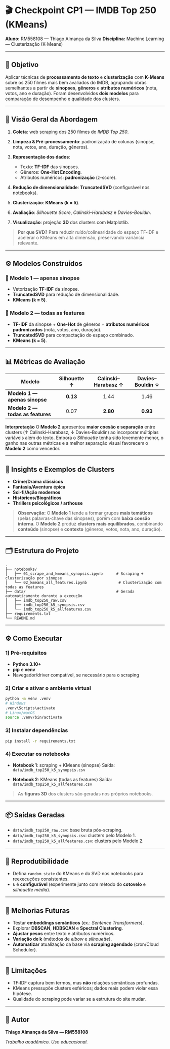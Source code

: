 # 🎬 Checkpoint CP1 — IMDB Top 250 (KMeans)

**Aluno:** RM558108 — Thiago Almança da Silva
**Disciplina:** Machine Learning — Clusterização (K-Means)

---

## 🎯 Objetivo

Aplicar técnicas de **processamento de texto** e **clusterização** com **K-Means** sobre os 250 filmes mais bem avaliados do IMDB, agrupando obras semelhantes a partir de **sinopses**, **gêneros** e **atributos numéricos** (nota, votos, ano e duração). Foram desenvolvidos **dois modelos** para comparação de desempenho e qualidade dos clusters.

---

## 🧭 Visão Geral da Abordagem

1. **Coleta**: web scraping dos 250 filmes do *IMDB Top 250*.
2. **Limpeza & Pré-processamento**: padronização de colunas (sinopse, nota, votos, ano, duração, gêneros).
3. **Representação dos dados**:

   * Texto: **TF-IDF** das sinopses.
   * Gêneros: **One-Hot Encoding**.
   * Atributos numéricos: **padronização** (z-score).
4. **Redução de dimensionalidade**: **TruncatedSVD** (configurável nos notebooks).
5. **Clusterização**: **KMeans (k = 5)**.
6. **Avaliação**: *Silhouette Score*, *Calinski–Harabasz* e *Davies–Bouldin*.
7. **Visualização**: projeção **3D** dos clusters com Matplotlib.

> **Por que SVD?** Para reduzir ruído/colinearidade do espaço TF‑IDF e acelerar o KMeans em alta dimensão, preservando variância relevante.

---

## ⚙️ Modelos Construídos

### 🔹 Modelo 1 — apenas sinopse

* Vetorização **TF-IDF** da sinopse.
* **TruncatedSVD** para redução de dimensionalidade.
* **KMeans (k = 5)**.

### 🔹 Modelo 2 — todas as features

* **TF-IDF** da sinopse + **One-Hot** de gêneros + **atributos numéricos padronizados** (nota, votos, ano, duração).
* **TruncatedSVD** para compactação do espaço combinado.
* **KMeans (k = 5)**.

---

## 📊 Métricas de Avaliação

| Modelo                           | Silhouette ↑ | Calinski–Harabasz ↑ | Davies–Bouldin ↓ |
| -------------------------------- | :----------: | :-----------------: | :--------------: |
| **Modelo 1 — apenas sinopse**    |   **0.13**   |         1.44        |       1.46       |
| **Modelo 2 — todas as features** |     0.07     |       **2.80**      |     **0.93**     |

**Interpretação**
O **Modelo 2** apresentou **maior coesão e separação** entre clusters (↑ Calinski–Harabasz, ↓ Davies–Bouldin) ao incorporar múltiplas variáveis além do texto. Embora o *Silhouette* tenha sido levemente menor, o ganho nas outras métricas e a melhor separação visual favorecem o **Modelo 2** como vencedor.

---

## 🔎 Insights e Exemplos de Clusters

* **Crime/Drama clássicos**
* **Fantasia/Aventura épica**
* **Sci‑fi/Ação modernos**
* **Históricos/Biográficos**
* **Thrillers psicológicos / arthouse**

> **Observação:** O **Modelo 1** tende a formar grupos **mais temáticos** (pelas palavras‑chave das sinopses), porém com **baixa coesão interna**. O **Modelo 2** produz **clusters mais equilibrados**, combinando **conteúdo** (sinopse) e **contexto** (gêneros, votos, nota, ano, duração).

---

## 🗂️ Estrutura do Projeto

```
.
├── notebooks/
│   ├── 01_scrape_and_kmeans_synopsis.ipynb      # Scraping + clusterização por sinopse
│   └── 02_kmeans_all_features.ipynb              # Clusterização com todas as features
├── data/                                        # Gerada automaticamente durante a execução
│   ├── imdb_top250_raw.csv
│   ├── imdb_top250_k5_synopsis.csv
│   └── imdb_top250_k5_allfeatures.csv
├── requirements.txt
└── README.md
```

---

## ⚙️ Como Executar

### 1) Pré‑requisitos

* **Python 3.10+**
* **pip** e **venv**
* Navegador/driver compatível, se necessário para o scraping

### 2) Criar e ativar o ambiente virtual

```bash
python -m venv .venv
# Windows
.venv\Scripts\activate
# Linux/macOS
source .venv/bin/activate
```

### 3) Instalar dependências

```bash
pip install -r requirements.txt
```

### 4) Executar os notebooks

* **Notebook 1**: scraping + KMeans (sinopse)
  Saída: `data/imdb_top250_k5_synopsis.csv`

* **Notebook 2**: KMeans (todas as features)
  Saída: `data/imdb_top250_k5_allfeatures.csv`

> As **figuras 3D** dos clusters são geradas nos próprios notebooks.

---

## 📦 Saídas Geradas

* `data/imdb_top250_raw.csv`: base bruta pós-scraping.
* `data/imdb_top250_k5_synopsis.csv`: clusters pelo Modelo 1.
* `data/imdb_top250_k5_allfeatures.csv`: clusters pelo Modelo 2.

---

## 🧪 Reprodutibilidade

* Defina `random_state` do KMeans e do SVD nos notebooks para reexecuções consistentes.
* `k` é **configurável** (experimente junto com método do **cotovelo** e *silhouette média*).

---

## 🚀 Melhorias Futuras

* Testar **embeddings semânticos** (ex.: *Sentence Transformers*).
* Explorar **DBSCAN**, **HDBSCAN** e **Spectral Clustering**.
* **Ajustar pesos** entre texto e atributos numéricos.
* **Variação de k** (métodos de *elbow* e *silhouette*).
* **Automatizar** atualização da base via **scraping agendado** (cron/Cloud Scheduler).

---

## 🧩 Limitações

* TF‑IDF captura bem termos, mas **não** relações semânticas profundas.
* KMeans pressupõe clusters esféricos; dados reais podem violar essa hipótese.
* Qualidade do scraping pode variar se a estrutura do site mudar.

---

## 👤 Autor

**Thiago Almança da Silva — RM558108**

*Trabalho acadêmico. Uso educacional.*
